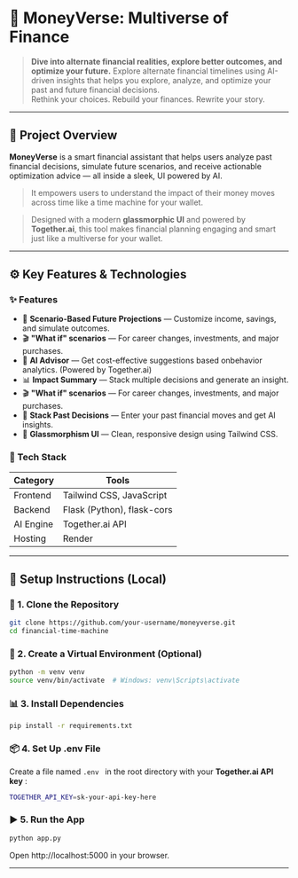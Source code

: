 # 💸 MoneyVerse: Multiverse of Finance

> **Dive into alternate financial realities, explore better outcomes, and optimize your future.**
> Explore alternate financial timelines using AI-driven insights that helps you explore, analyze, and optimize your past and future financial decisions.  
> Rethink your choices. Rebuild your finances. Rewrite your story.

---

## 📘 Project Overview

**MoneyVerse** is a smart financial assistant that helps users analyze past financial decisions, simulate future scenarios, and receive actionable optimization advice — all inside a sleek,  UI powered by AI.

> It empowers users to understand the impact of their money moves across time like a time machine for your wallet.

> Designed with a modern **glassmorphic UI** and powered by **Together.ai**, this tool makes financial planning engaging and smart just like a multiverse for your wallet.

---

## ⚙️ Key Features & Technologies

### ✨ Features

- 🔮 **Scenario-Based Future Projections** — Customize income, savings, and simulate outcomes.
- 🎬 **"What if" scenarios** — For career changes, investments, and major purchases.
- 🤖 **AI Advisor** — Get cost-effective suggestions based onbehavior analytics. (Powered by Together.ai)
- 📊 **Impact Summary** — Stack multiple decisions and generate an  insight.
- 🎬 **"What if" scenarios** — For career changes, investments, and major purchases.
- 🔁 **Stack Past Decisions** — Enter your past financial moves and get AI insights.
- 🧊 **Glassmorphism UI** — Clean, responsive design using Tailwind CSS.


### 🧰 Tech Stack
| Category    | Tools                            |
|-------------|----------------------------------|
| Frontend    | Tailwind CSS, JavaScript         |
| Backend     | Flask (Python), flask-cors       |
| AI Engine   | Together.ai API                  |
| Hosting     | Render                           |

---

## 🚀 Setup Instructions (Local)

### 🔧 1. Clone the Repository
```bash
git clone https://github.com/your-username/moneyverse.git
cd financial-time-machine
```

### 🔐 2. Create a Virtual Environment (Optional)
```bash
python -m venv venv
source venv/bin/activate  # Windows: venv\Scripts\activate
```

### 📊 3. Install Dependencies
```bash
pip install -r requirements.txt
```

### 📦 4. Set Up .env File
Create a file named ```.env ``` in the root directory with your **Together.ai API key** :
```bash
TOGETHER_API_KEY=sk-your-api-key-here
```

### ▶️ 5. Run the App
```bash
python app.py
```
Open http://localhost:5000 in your browser.

---
